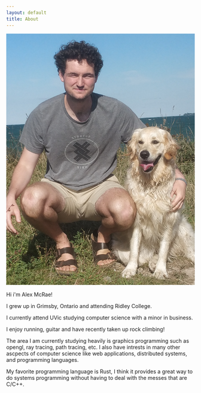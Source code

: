 ```yaml
---
layout: default
title: About
---
```


<img src="/assets/images/Me.jpg" />

Hi i'm Alex McRae!

I grew up in Grimsby, Ontario and attending Ridley College.

I currently attend UVic studying computer science with a minor in business.

I enjoy running, guitar and have recently taken up rock climbing!

The area I am currently studying heavily is graphics programming such as opengl, ray tracing, path tracing, etc. I also have intrests in many other ascpects of computer science like web applications, distributed systems, and programming languages.

My favorite programming language is Rust, I think it provides a great way to do systems programming without having to deal with the messes that are C/C++.
